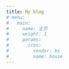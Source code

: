 ```yaml
---
title: My blog
# menu:
#   main:
#     name: 主页
#     weight: 1
#     params:
#       icon:
#         vendor: bs
#         name: house
---
```

